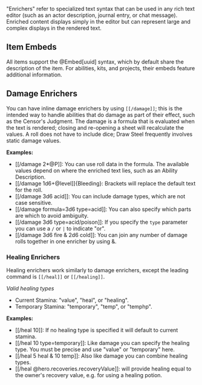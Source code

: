 "Enrichers" refer to specialized text syntax that can be used in any rich text editor (such as an actor description, journal entry, or chat message). Enriched content displays simply in the editor but can represent large and complex displays in the rendered text.

## Item Embeds

All items support the @Embed<s></s>[uuid] syntax, which by default share the description of the item. For abilities, kits, and projects, their embeds feature additional information.

## Damage Enrichers

You can have inline damage enrichers by using `[[/damage]]`; this is the intended way to handle abilities that do damage as part of their effect, such as the Censor's Judgment. The damage is a formula that is evaluated when the text is rendered; closing and re-opening a sheet will recalculate the values. A roll does not have to include dice; Draw Steel frequently involves static damage values.

**Examples:**
<!-- Extra &ZeroWidthSpace; characters are to prevent these from enriching in the in-game journal or rendering as wiki internal links -->

- [&ZeroWidthSpace;[/damage 2*@P]]: You can use roll data in the formula. The available values depend on where the enriched text lies, such as an Ability Description.
- [&ZeroWidthSpace;[/damage 1d6+@level]]{Bleeding}: Brackets will replace the default text for the roll.
- [&ZeroWidthSpace;[/damage 3d6 acid]]: You can include damage types, which are not case sensitive.
- [&ZeroWidthSpace;[/damage formula=3d6 type=acid]]: You can also specify which parts are which to avoid ambiguity.
- [&ZeroWidthSpace;[/damage 3d6 type=acid/poison]]: If you specify the `type` parameter you can use a `/` or `|` to indicate "or".
- [&ZeroWidthSpace;[/damage 3d6 fire & 2d6 cold]]: You can join any number of damage rolls together in one enricher by using &.

### Healing Enrichers

Healing enrichers work similarly to damage enrichers, except the leading command is `[[/heal]]` or `[[/healing]]`.

*Valid healing types*
- Current Stamina: "value", "heal", or "healing".
- Temporary Stamina: "temporary", "temp", or "temphp".

**Examples:**

- [&ZeroWidthSpace;[/heal 10]]: If no healing type is specified it will default to current stamina.
- [&ZeroWidthSpace;[/heal 10 type=temporary]]: Like damage you can specify the healing type. You must be precise and use "value" or "temporary" here.
- [&ZeroWidthSpace;[/heal 5 heal & 10 temp]]: Also like damage you can combine healing types.
- [&ZeroWidthSpace;[/heal @hero.recoveries.recoveryValue]]: will provide healing equal to the owner's recovery value, e.g. for using a healing potion.